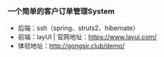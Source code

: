 ### 一个简单的客户订单管理System
- 后端：ssh（spring、struts2、hibernate）
- 前端：layUI | 官网地址：https://www.layui.com/
- 体验地址：http://gongsir.club/demo/